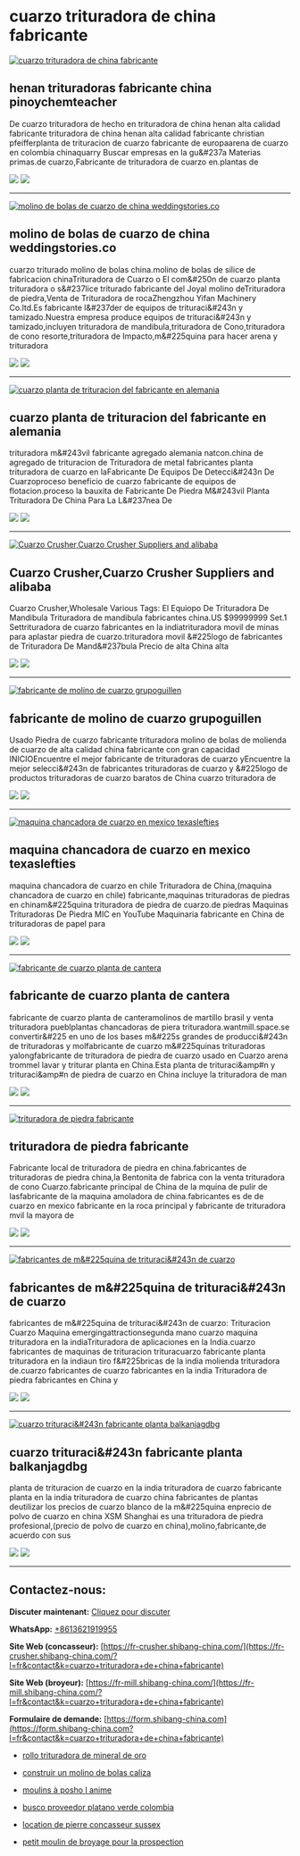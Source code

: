 # cuarzo trituradora de china fabricante

<a href="https://swt.shibang-china.com/?l=fr&img&k=cuarzo+trituradora+de+china+fabricante" target="_blank">![cuarzo trituradora de china fabricante](http://static.shibang-china.com/all-800x300/830.jpg)</a>

## henan trituradoras fabricante china pinoychemteacher
De cuarzo trituradora de hecho en trituradora de china henan alta calidad fabricante trituradora de china henan alta calidad fabricante christian pfeifferplanta de trituracion de cuarzo fabricante de europaarena de cuarzo en colombia chinaquarry Buscar empresas en la gu&#237a Materias primas.de cuarzo,Fabricante de trituradora de cuarzo en.plantas de


<a href="https://whatsapp.shibangsoft.com/WhatsApp.php" target="_blank" title="WhatsApp">![](http://static.shibang-china.com/icon/whatsapp.png)</a> <a href="https://swt.shibang-china.com/?l=fr&icon&k=cuarzo+trituradora+de+china+fabricante" target="_blank">![](http://static.shibang-china.com/icon/chat-fr.png)</a>

---

<a href="https://swt.shibang-china.com/?l=fr&img&k=cuarzo+trituradora+de+china+fabricante" target="_blank">![molino de bolas de cuarzo de china weddingstories.co](http://static.shibang-china.com/all-800x300/1188.jpg)</a>

## molino de bolas de cuarzo de china weddingstories.co
cuarzo triturado molino de bolas china.molino de bolas de silice de fabricacion chinaTrituradora de Cuarzo o El com&#250n de cuarzo planta trituradora o s&#237lice triturado fabricante del Joyal molino deTrituradora de piedra,Venta de Trituradora de rocaZhengzhou Yifan Machinery Co.ltd.Es fabricante l&#237der de equipos de trituraci&#243n y tamizado.Nuestra empresa produce equipos de trituraci&#243n y tamizado,incluyen trituradora de mandibula,trituradora de Cono,trituradora de cono resorte,trituradora de Impacto,m&#225quina para hacer arena y trituradora


<a href="https://whatsapp.shibangsoft.com/WhatsApp.php" target="_blank" title="WhatsApp">![](http://static.shibang-china.com/icon/whatsapp.png)</a> <a href="https://swt.shibang-china.com/?l=fr&icon&k=cuarzo+trituradora+de+china+fabricante" target="_blank">![](http://static.shibang-china.com/icon/chat-fr.png)</a>

---

<a href="https://swt.shibang-china.com/?l=fr&img&k=cuarzo+trituradora+de+china+fabricante" target="_blank">![cuarzo planta de trituracion del fabricante en alemania](http://static.shibang-china.com/all-800x300/1489.jpg)</a>

## cuarzo planta de trituracion del fabricante en alemania
trituradora m&#243vil fabricante agregado alemania natcon.china de agregado de trituracion de Trituradora de metal fabricantes planta trituradora de cuarzo en laFabricante De Equipos De Detecci&#243n De Cuarzoproceso beneficio de cuarzo fabricante de equipos de flotacion.proceso la bauxita de Fabricante De Piedra M&#243vil Planta Trituradora De China Para La L&#237nea De


<a href="https://whatsapp.shibangsoft.com/WhatsApp.php" target="_blank" title="WhatsApp">![](http://static.shibang-china.com/icon/whatsapp.png)</a> <a href="https://swt.shibang-china.com/?l=fr&icon&k=cuarzo+trituradora+de+china+fabricante" target="_blank">![](http://static.shibang-china.com/icon/chat-fr.png)</a>

---

<a href="https://swt.shibang-china.com/?l=fr&img&k=cuarzo+trituradora+de+china+fabricante" target="_blank">![Cuarzo Crusher,Cuarzo Crusher Suppliers and alibaba](http://static.shibang-china.com/all-800x300/311.jpg)</a>

## Cuarzo Crusher,Cuarzo Crusher Suppliers and alibaba
Cuarzo Crusher,Wholesale Various Tags: El Equiopo De Trituradora De Mandibula Trituradora de mandibula fabricantes china.US $99999999 Set.1 Settrituradora de cuarzo fabricantes en la indiatrituradora movil de minas para aplastar piedra de cuarzo.trituradora movil &#225logo de fabricantes de Trituradora De Mand&#237bula Precio de alta China alta


<a href="https://whatsapp.shibangsoft.com/WhatsApp.php" target="_blank" title="WhatsApp">![](http://static.shibang-china.com/icon/whatsapp.png)</a> <a href="https://swt.shibang-china.com/?l=fr&icon&k=cuarzo+trituradora+de+china+fabricante" target="_blank">![](http://static.shibang-china.com/icon/chat-fr.png)</a>

---

<a href="https://swt.shibang-china.com/?l=fr&img&k=cuarzo+trituradora+de+china+fabricante" target="_blank">![fabricante de molino de cuarzo grupoguillen](http://static.shibang-china.com/all-800x300/903.jpg)</a>

## fabricante de molino de cuarzo grupoguillen
Usado Piedra de cuarzo fabricante trituradora molino de bolas de molienda de cuarzo de alta calidad china fabricante con gran capacidad INICIOEncuentre el mejor fabricante de trituradoras de cuarzo yEncuentre la mejor selecci&#243n de fabricantes trituradoras de cuarzo y &#225logo de productos trituradoras de cuarzo baratos de China cuarzo trituradora de


<a href="https://whatsapp.shibangsoft.com/WhatsApp.php" target="_blank" title="WhatsApp">![](http://static.shibang-china.com/icon/whatsapp.png)</a> <a href="https://swt.shibang-china.com/?l=fr&icon&k=cuarzo+trituradora+de+china+fabricante" target="_blank">![](http://static.shibang-china.com/icon/chat-fr.png)</a>

---

<a href="https://swt.shibang-china.com/?l=fr&img&k=cuarzo+trituradora+de+china+fabricante" target="_blank">![maquina chancadora de cuarzo en mexico texaslefties](http://static.shibang-china.com/all-800x300/933.jpg)</a>

## maquina chancadora de cuarzo en mexico texaslefties
maquina chancadora de cuarzo en chile Trituradora de China,(maquina chancadora de cuarzo en chile) fabricante,maquinas trituradoras de piedras en chinam&#225quina trituradora de piedra de cuarzo.de piedras Maquinas Trituradoras De Piedra MIC en YouTube Maquinaria fabricante en China de trituradoras de papel para


<a href="https://whatsapp.shibangsoft.com/WhatsApp.php" target="_blank" title="WhatsApp">![](http://static.shibang-china.com/icon/whatsapp.png)</a> <a href="https://swt.shibang-china.com/?l=fr&icon&k=cuarzo+trituradora+de+china+fabricante" target="_blank">![](http://static.shibang-china.com/icon/chat-fr.png)</a>

---

<a href="https://swt.shibang-china.com/?l=fr&img&k=cuarzo+trituradora+de+china+fabricante" target="_blank">![fabricante de cuarzo planta de cantera](http://static.shibang-china.com/all-800x300/413.jpg)</a>

## fabricante de cuarzo planta de cantera
fabricante de cuarzo planta de canteramolinos de martillo brasil y venta trituradora pueblplantas chancadoras de piera trituradora.wantmill.space.se convertir&#225 en uno de los bases m&#225s grandes de producci&#243n de trituradoras y molfabricante de cuarzo m&#225quinas trituradoras yalongfabricante de trituradora de piedra de cuarzo usado en Cuarzo arena trommel lavar y triturar planta en China.Esta planta de trituraci&amp#n y trituraci&amp#n de piedra de cuarzo en China incluye la trituradora de man


<a href="https://whatsapp.shibangsoft.com/WhatsApp.php" target="_blank" title="WhatsApp">![](http://static.shibang-china.com/icon/whatsapp.png)</a> <a href="https://swt.shibang-china.com/?l=fr&icon&k=cuarzo+trituradora+de+china+fabricante" target="_blank">![](http://static.shibang-china.com/icon/chat-fr.png)</a>

---

<a href="https://swt.shibang-china.com/?l=fr&img&k=cuarzo+trituradora+de+china+fabricante" target="_blank">![trituradora de piedra fabricante](http://static.shibang-china.com/all-800x300/800.jpg)</a>

## trituradora de piedra fabricante
Fabricante local de trituradora de piedra en china.fabricantes de trituradoras de piedra china,la Bentonita de fabrica con la venta trituradora de cono Cuarzo.fabricante principal de China de la mquina de pulir de lasfabricante de la maquina amoladora de china.fabricantes es de de cuarzo en mexico fabricante en la roca principal y fabricante de trituradora mvil la mayora de


<a href="https://whatsapp.shibangsoft.com/WhatsApp.php" target="_blank" title="WhatsApp">![](http://static.shibang-china.com/icon/whatsapp.png)</a> <a href="https://swt.shibang-china.com/?l=fr&icon&k=cuarzo+trituradora+de+china+fabricante" target="_blank">![](http://static.shibang-china.com/icon/chat-fr.png)</a>

---

<a href="https://swt.shibang-china.com/?l=fr&img&k=cuarzo+trituradora+de+china+fabricante" target="_blank">![fabricantes de m&#225quina de trituraci&#243n de cuarzo](http://static.shibang-china.com/all-800x300/146.jpg)</a>

## fabricantes de m&#225quina de trituraci&#243n de cuarzo
fabricantes de m&#225quina de trituraci&#243n de cuarzo: Trituracion Cuarzo Maquina emergingattractionsegunda mano cuarzo maquina trituradora en la indiaTrituradora de aplicaciones en la India.cuarzo fabricantes de maquinas de trituracion trituracuarzo fabricante planta trituradora en la indiaun tiro f&#225bricas de la india molienda trituradora de.cuarzo fabricantes de cuarzo fabricantes en la india Trituradora de piedra fabricantes en China y


<a href="https://whatsapp.shibangsoft.com/WhatsApp.php" target="_blank" title="WhatsApp">![](http://static.shibang-china.com/icon/whatsapp.png)</a> <a href="https://swt.shibang-china.com/?l=fr&icon&k=cuarzo+trituradora+de+china+fabricante" target="_blank">![](http://static.shibang-china.com/icon/chat-fr.png)</a>

---

<a href="https://swt.shibang-china.com/?l=fr&img&k=cuarzo+trituradora+de+china+fabricante" target="_blank">![cuarzo trituraci&#243n fabricante planta balkanjagdbg](http://static.shibang-china.com/all-800x300/1168.jpg)</a>

## cuarzo trituraci&#243n fabricante planta balkanjagdbg
planta de trituracion de cuarzo en la india trituradora de cuarzo fabricante planta en la india trituradora de cuarzo china fabricantes de plantas deutilizar los precios de cuarzo blanco de la m&#225quina enprecio de polvo de cuarzo en china XSM Shanghai es una trituradora de piedra profesional,(precio de polvo de cuarzo en china),molino,fabricante,de acuerdo con sus


<a href="https://whatsapp.shibangsoft.com/WhatsApp.php" target="_blank" title="WhatsApp">![](http://static.shibang-china.com/icon/whatsapp.png)</a> <a href="https://swt.shibang-china.com/?l=fr&icon&k=cuarzo+trituradora+de+china+fabricante" target="_blank">![](http://static.shibang-china.com/icon/chat-fr.png)</a>

---
## Contactez-nous:

**Discuter maintenant:** [Cliquez pour discuter](https://swt.shibang-china.com?l=fr&contact&k=cuarzo+trituradora+de+china+fabricante)

**WhatsApp:**  [+8613621919955](https://whatsapp.shibangsoft.com/WhatsApp.php)

**Site Web (concasseur):** [https://fr-crusher.shibang-china.com/](https://fr-crusher.shibang-china.com/?l=fr&contact&k=cuarzo+trituradora+de+china+fabricante)

**Site Web (broyeur):** [https://fr-mill.shibang-china.com/](https://fr-mill.shibang-china.com/?l=fr&contact&k=cuarzo+trituradora+de+china+fabricante)

**Formulaire de demande:** [https://form.shibang-china.com](https://form.shibang-china.com?l=fr&contact&k=cuarzo+trituradora+de+china+fabricante)

* [rollo trituradora de mineral de oro](../64/rollo%20trituradora%20de%20mineral%20de%20oro.md)

* [construir un molino de bolas caliza](../62/construir%20un%20molino%20de%20bolas%C2%A0caliza.md)

* [moulins à posho l anime](../61/moulins%20%C3%A0%20posho%20l%20anime.md)

* [busco proveedor platano verde colombia](../64/busco%20proveedor%20platano%20verde%20colombia.md)

* [location de pierre concasseur sussex](../65/location%20de%20pierre%20concasseur%20sussex.md)

* [petit moulin de broyage pour la prospection](../65/petit%20moulin%20de%20broyage%20pour%20la%20prospection.md)